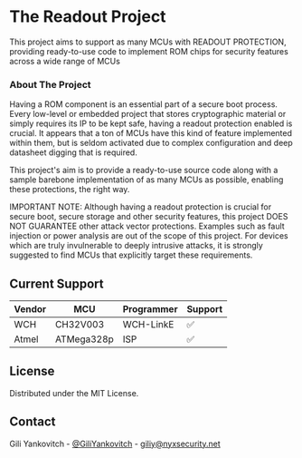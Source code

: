 # The Readout Project
This project aims to support as many MCUs with READOUT PROTECTION, providing ready-to-use code to implement ROM chips for security features across a wide range of MCUs

### About The Project
Having a ROM component is an essential part of a secure boot process. Every low-level or embedded project that stores cryptographic material or simply requires its IP to be kept safe, having a readout protection enabled is crucial. It appears that a ton of MCUs have this kind of feature implemented within them, but is seldom activated due to complex configuration and deep datasheet digging that is required.

This project's aim is to provide a ready-to-use source code along with a sample barebone implementation of as many MCUs as possible, enabling these protections, the right way.

IMPORTANT NOTE: Although having a readout protection is crucial for secure boot, secure storage and other security features, this project DOES NOT GUARANTEE other attack vector protections. Examples such as fault injection or power analysis are out of the scope of this project. For devices which are truly invulnerable to deeply intrusive attacks, it is strongly suggested to find MCUs that explicitly target these requirements.

## Current Support
| Vendor | MCU | Programmer | Support |
|--------|-----|------------|---------|
| WCH | CH32V003 | WCH-LinkE | ✅ |
| Atmel | ATMega328p | ISP | ✅ |


<!-- LICENSE -->
## License

Distributed under the MIT License.
<!-- CONTACT -->
## Contact

Gili Yankovitch - [@GiliYankovitch](https://x.com/GiliYankovitch) - giliy@nyxsecurity.net
